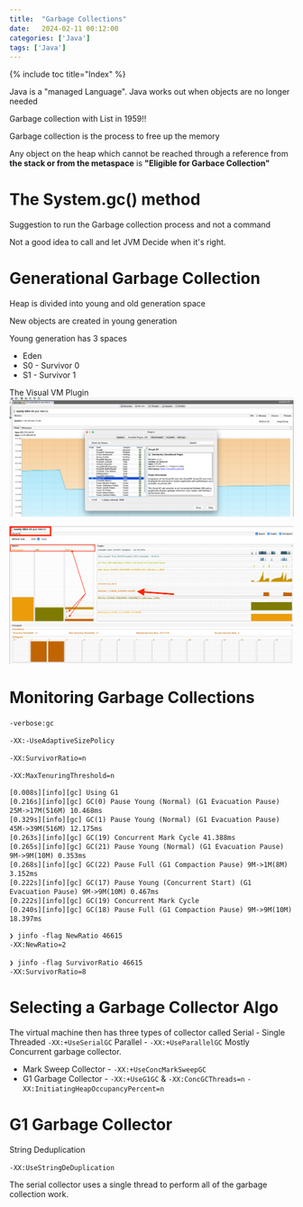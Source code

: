 ```yaml
---
title:  "Garbage Collections"
date:   2024-02-11 00:12:00
categories: ['Java']
tags: ['Java']
---
```


{% include toc title="Index" %}

Java is a "managed Language". Java works out when objects are no longer needed

Garbage collection with List in 1959!!

Garbage collection is the process to free up the memory

Any object on the heap which cannot be reached through a reference 
from **the stack or from the metaspace** is **"Eligible for Garbace Collection"**

# The System.gc() method

Suggestion to run the Garbage collection process and not a command

Not a good idea to call and let JVM Decide when it's right.




# Generational Garbage Collection 

Heap is divided into young and old generation space

New objects are created in young generation

Young generation has 3 spaces
* Eden
* S0 - Survivor 0
* S1 - Survivor 1

The Visual VM Plugin
![visualvm-plugin.png](..%2F..%2Fassets%2Fimages%2Fvisualvm-plugin.png)

![gc-spaces.png](..%2F..%2Fassets%2Fimages%2Fgc-spaces.png)


# Monitoring Garbage Collections

`-verbose:gc`

`-XX:-UseAdaptiveSizePolicy`

`-XX:SurvivorRatio=n`

`-XX:MaxTenuringThreshold=n`
```log
[0.008s][info][gc] Using G1
[0.216s][info][gc] GC(0) Pause Young (Normal) (G1 Evacuation Pause) 25M->17M(516M) 10.468ms
[0.329s][info][gc] GC(1) Pause Young (Normal) (G1 Evacuation Pause) 45M->39M(516M) 12.175ms
[0.263s][info][gc] GC(19) Concurrent Mark Cycle 41.388ms
[0.265s][info][gc] GC(21) Pause Young (Normal) (G1 Evacuation Pause) 9M->9M(10M) 0.353ms
[0.268s][info][gc] GC(22) Pause Full (G1 Compaction Pause) 9M->1M(8M) 3.152ms
[0.222s][info][gc] GC(17) Pause Young (Concurrent Start) (G1 Evacuation Pause) 9M->9M(10M) 0.467ms
[0.222s][info][gc] GC(19) Concurrent Mark Cycle
[0.240s][info][gc] GC(18) Pause Full (G1 Compaction Pause) 9M->9M(10M) 18.397ms

```


```shell
❯ jinfo -flag NewRatio 46615
-XX:NewRatio=2

❯ jinfo -flag SurvivorRatio 46615
-XX:SurvivorRatio=8
```

# Selecting a Garbage Collector Algo

The virtual machine then has three types of collector called 
Serial - Single Threaded `-XX:+UseSerialGC`
Parallel - `-XX:+UseParallelGC`
Mostly Concurrent garbage collector.
* Mark Sweep Collector - `-XX:+UseConcMarkSweepGC`
* G1 Garbage Collector - `-XX:+UseG1GC` & `-XX:ConcGCThreads=n` `-XX:InitiatingHeapOccupancyPercent=n`

# G1 Garbage Collector

String Deduplication

`-XX:UseStringDeDuplication`

The serial collector uses a single thread to perform all of the garbage collection work.


